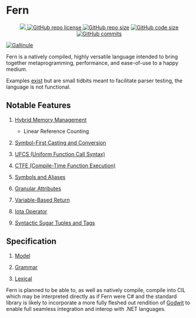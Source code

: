 # Fern
<p align = "center">
  <a href="https://github.com/cetio/fern/actions/workflows/d.yml"> <img src="https://github.com/cetio/fern/actions/workflows/d.yml/badge.svg"> </a>
  <a href="https://raw.githubusercontent.com/cetio/fern/main/LICENSE.txt"> <img src="https://img.shields.io/github/license/cetio/fern.svg" alt="GitHub repo license"/> </a>
  <a href="https://github.com/cetio/fern"><img src="https://img.shields.io/github/repo-size/cetio/fern.svg" alt="GitHub repo size"/></a>
  <a href="https://github.com/cetio/fern"><img src="https://img.shields.io/github/languages/code-size/cetio/fern.svg" alt="GitHub code size"/></a>
  <a href="https://github.com/cetio/fern"><img src="https://img.shields.io/github/commit-activity/t/cetio/fern.svg" alt="GitHub commits"/></a>
  
  
</p>

[![Gallinule](https://img.shields.io/badge/Gallinule-2ea44f?style=for-the-badge&logo=github)](https://github.com/cetio/gallinule)

Fern is a natively compiled, highly versatile language intended to bring together metaprogramming, performance, and ease-of-use to a happy medium.

Examples [exist](examples) but are small tidbits meant to facilitate parser testing, the language is not functional.

## Notable Features

1. [Hybrid Memory Management](spec/model.md#memory-management)
    - Linear Reference Counting

2. [Symbol-First Casting and Conversion](spec/model.md#casts-and-conversions)
3. [UFCS (Uniform Function Call Syntax)](spec/model.md#ufcs)
4. [CTFE (Compile-Time Function Execution)](spec/model.md#ctfe)
5. [Symbols and Aliases](spec/grammar.md#symbols-and-aliases)
6. [Granular Attributes](spec/grammar.md#attributes)
7. [Variable-Based Return](spec/grammar.md#functions)
8. [Iota Operator](spec/grammar#operators)
9. [Syntactic Sugar Tuples and Tags](spec/grammar#tuple)

## Specification

1. [Model](spec/model.md)

2. [Grammar](spec/grammar.md)
3. [Lexical](spec/lexical.md)

Fern is planned to be able to, as well as natively compile, compile into CIL which may be interpreted directly as if Fern were C# and the standard library is likely to incorporate a more fully fleshed out rendition of [Godwit](https://github.com/cetio/godwit) to enable full seamless integration and interop with .NET languages.
